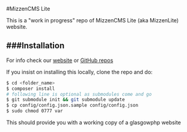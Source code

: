 #MizzenCMS Lite

This is a "work in progress" repo of MizzenCMS Lite (aka MizzenLite) website.

###Installation
----

For info check our [website](http://mizzencms.net) or 
[GitHub repos](https://github.com/mizzencms)  

If you insist on installing this locally, clone the repo and do:

```bash
$ cd <folder_name>
$ composer install
# following line is optional as submodules come and go
$ git submodule init && git submodule update
$ cp config/config.json.sample config/config.json
$ sudo chmod 0777 var
```

This should provide you with a working copy of a glasgowphp website
